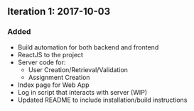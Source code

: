 ## Iteration 1: 2017-10-03
### Added
- Build automation for both backend and frontend
- ReactJS to the project
- Server code for:
  - User Creation/Retrieval/Validation
  - Assignment Creation
- Index page for Web App
- Log in script that interacts with server (WIP)
- Updated README to include installation/build instructions
